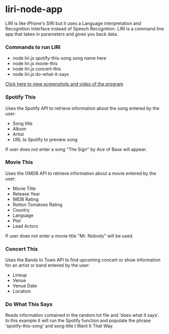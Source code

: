 # liri-node-app

LIRI is like iPhone's SIRI but it uses a Language interpretation and Recognition Interface instead of Speech Recognition. LIRI is a command line app that  takes in parameters and gives you back data. 

### Commands to run LIRI
* node liri.js spotify-this-song  song name here
* node liri.js movie-this <movie title here>
* node liri.js concert-this <band or artists name here>
* node liri.js do-what-it-says

[Click here to view screenshots and video of the program](images/)

### Spotify This
Uses the Spotify API to retrieve information about the song entered by the user:
* Song title
* Album
* Artist
* URL to Spotify to preview song

If user does not enter a song "The Sign" by Ace of Base will appear.

### Movie This
Uses the OMDB API to retrieve information about a movie entered by the user:
* Movie Title
* Release Year
* IMDB Rating
* Rotton Tomatoes Rating
* Country
* Language
* Plot
* Lead Actors 

If user does not enter a movie title "Mr. Nobody" will be used. 

### Concert This
Uses the Bands In Town API to find upcoming concert or show information for an artist or band entered by the user:
* Lineup
* Venue
* Venue Date
* Location

### Do What This Says
Reads information contained in the random.txt file and 'does what it says'. In this example it will run the Spotify function and populate the phrase 'spotify-this-song' and song title I Want It That Way.





